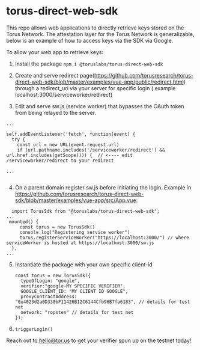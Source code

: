 # torus-direct-web-sdk

This repo allows web applications to directly retrieve keys stored on the Torus Network. The attestation layer for the Torus Network is generalizable, below is an example of how to access keys via the SDK via Google.

To allow your web app to retrieve keys:

1) Install the package
``` npm i @toruslabs/torus-direct-web-sdk ```

2) Create and serve redirect page(https://github.com/torusresearch/torus-direct-web-sdk/blob/master/examples/vue-app/public/redirect.html) through a redirect_uri via your server for specific login ( example localhost:3000/serviceworker/redirect)

3) Edit and serve sw.js (service worker) that bypasses the OAuth token from being relayed to the server. 

```
...

self.addEventListener('fetch', function(event) {
  try {
    const url = new URL(event.request.url)
    if (url.pathname.includes('/serviceworker/redirect') && url.href.includes(getScope())) {  // <---- edit /serviceworker/redirect to your redirect

...
              
```
4) On a parent domain register sw.js before initiating the login. Example in https://github.com/torusresearch/torus-direct-web-sdk/blob/master/examples/vue-app/src/App.vue:

```
  import TorusSdk from "@toruslabs/torus-direct-web-sdk";
...
 mounted() {
     const torus = new TorusSdk()
     console.log("Registering service worker")
     torus.registerServiceWorker("https://localhost:3000/") // where serviceWorker is hosted at https://localhost:3000/sw.js
  },
...

```

5) Instantiate the package with your own specific client-id 
      ```
      const torus = new TorusSdk({
        typeOfLogin: "google",
        verifier:"google-MY SPECIFIC VERIFIER",
        GOOGLE_CLIENT_ID: "MY CLIENT ID GOOGLE",
        proxyContractAddress: "0x4023d2a0D330bF11426B12C6144Cfb96B7fa6183", // details for test net
        network: "ropsten" // details for test net
      });
      ```

6) ```triggerLogin()```




Reach out to hello@tor.us to get your verifier spun up on the testnet today!

